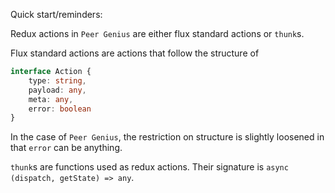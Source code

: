 Quick start/reminders:

Redux actions in `Peer Genius` are either flux standard actions or `thunk`s.

Flux standard actions are actions that follow the structure of
```typescript
interface Action {
	type: string,
	payload: any,
	meta: any,
	error: boolean
}
```

In the case of `Peer Genius`, the restriction on structure is slightly loosened in that `error` can be anything.

`thunk`s are functions used as redux actions. Their signature is `async (dispatch, getState) => any`.